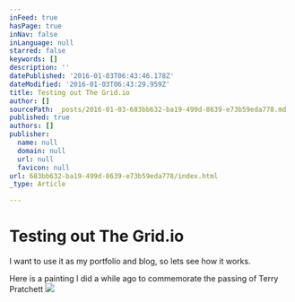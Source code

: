 ```yaml
---
inFeed: true
hasPage: true
inNav: false
inLanguage: null
starred: false
keywords: []
description: ''
datePublished: '2016-01-03T06:43:46.178Z'
dateModified: '2016-01-03T06:43:29.959Z'
title: Testing out The Grid.io
author: []
sourcePath: _posts/2016-01-03-683bb632-ba19-499d-8639-e73b59eda778.md
published: true
authors: []
publisher:
  name: null
  domain: null
  url: null
  favicon: null
url: 683bb632-ba19-499d-8639-e73b59eda778/index.html
_type: Article

---
```

# Testing out The Grid.io

I want to use it as my portfolio and blog, so lets see how it works.

Here is a painting I did a while ago to commemorate the passing of Terry Pratchett ![](https://s3-us-west-2.amazonaws.com/the-grid-img/p/d24fefc09bed621ff54e4df56a06d9c6d6284ef7.jpg)